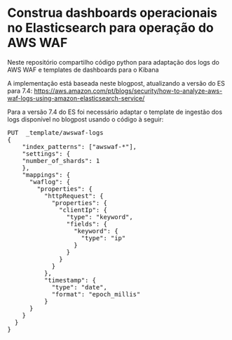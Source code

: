 # Construa dashboards operacionais no Elasticsearch para operação do AWS WAF

Neste repositório compartilho código python para adaptação dos logs do AWS WAF e templates de dashboards para o Kibana

A implementação está baseada neste blogpost, atualizando a versão do ES para 7.4:
https://aws.amazon.com/pt/blogs/security/how-to-analyze-aws-waf-logs-using-amazon-elasticsearch-service/

Para a versão 7.4 do ES foi necessário adaptar o template de ingestão dos logs disponível no blogpost usando o código à seguir:

<pre>
PUT  _template/awswaf-logs
{
    "index_patterns": ["awswaf-*"],
    "settings": {
    "number_of_shards": 1
    },
    "mappings": {
      "waflog": {
        "properties": {
          "httpRequest": {
            "properties": {
              "clientIp": {
                "type": "keyword",
                "fields": {
                  "keyword": {
                    "type": "ip"
                  }
                }
              }
            }
          },
          "timestamp": {
            "type": "date",
            "format": "epoch_millis"
          }
      }
    }
  }
}
</pre>